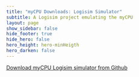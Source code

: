 ```yaml
---
title: "myCPU Downloads: Logisim Simulator"
subtitle: A Logisim project emulating the myCPU
layout: page
show_sidebar: false
hide_footer: true
hide_hero: false
hero_height: hero-minHeigth
hero_darken: false
---
```

<a class="button is-primary is-light" href="https://github.com/mylabpcb/myCPU/tree/bdcd2878bd70ab25a654d19c5ac2411b106ae676/Simulator" target="_blank">Download myCPU Logisim simulator from Github</a>